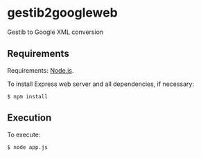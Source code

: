 # gestib2googleweb

Gestib to Google XML conversion

## Requirements
Requirements: [Node.js](https://nodejs.org/).

To install Express web server and all dependencies, if necessary:
```
$ npm install
```
## Execution
To execute:
```
$ node app.js
```